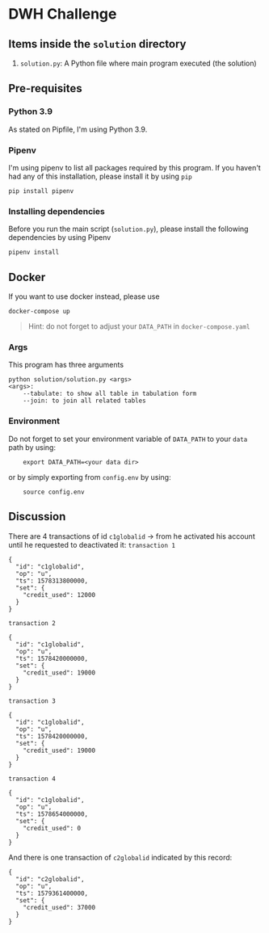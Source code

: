 # DWH Challenge

## Items inside the `solution` directory
1. `solution.py`: A Python file where main program executed (the solution)

## Pre-requisites
### Python 3.9
As stated on Pipfile, I'm using Python 3.9.

### Pipenv
I'm using pipenv to list all packages required by this program. If you haven't had any of this installation, please install it by using `pip`
```
pip install pipenv
```

### Installing dependencies
Before you run the main script (`solution.py`), please install the following dependencies by using Pipenv
```
pipenv install
```

## Docker
If you want to use docker instead, please use 
```
docker-compose up
```
> Hint: do not forget to adjust your `DATA_PATH` in `docker-compose.yaml`

### Args
This program has three arguments 
```
python solution/solution.py <args>
<args>:
    --tabulate: to show all table in tabulation form
    --join: to join all related tables
```

### Environment
Do not forget to set your environment variable of `DATA_PATH` to your `data` path by using:
```
    export DATA_PATH=<your data dir>
```
or by simply exporting from `config.env` by using:
```
    source config.env
```

## Discussion
There are 4 transactions of id `c1globalid` -> from he activated his account until he requested to deactivated it:
`transaction 1` 
```
{
  "id": "c1globalid",
  "op": "u",
  "ts": 1578313800000,
  "set": {
    "credit_used": 12000
  }
}
```

`transaction 2` 
```
{
  "id": "c1globalid",
  "op": "u",
  "ts": 1578420000000,
  "set": {
    "credit_used": 19000
  }
}
```

`transaction 3` 
```
{
  "id": "c1globalid",
  "op": "u",
  "ts": 1578420000000,
  "set": {
    "credit_used": 19000
  }
}
```

`transaction 4` 
```
{
  "id": "c1globalid",
  "op": "u",
  "ts": 1578654000000,
  "set": {
    "credit_used": 0
  }
}
```

And there is one transaction of `c2globalid` indicated by this record:
```
{
  "id": "c2globalid",
  "op": "u",
  "ts": 1579361400000,
  "set": {
    "credit_used": 37000
  }
}
```